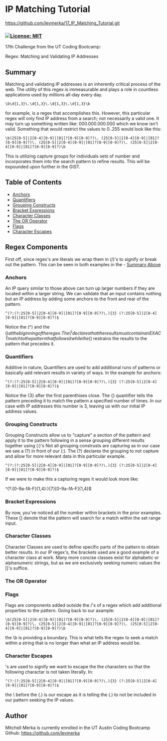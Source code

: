 # IP Matching Tutorial
https://github.com/levmerka/17_IP_Matching_Tutorial.git 
### [![License: MIT](https://img.shields.io/badge/License-MIT-yellow.svg)](https://opensource.org/licenses/MIT)

 17th Challenge from the UT Coding Bootcamp: 

Regex: Matching and Validating IP Addresses

## Summary

Matching and validating IP addresses is an inherently critical process of the web. The utility of this regex is immeasurable and plays a role in countless applications used by millions all-day every day.

`\b\d{1,3}\.\d{1,3}\.\d{1,3}\.\d{1,3}\b`  

for example, is a regex that accomplishes this. However, this particular regex will only find IP address from a search; not necessarily a valid one. It may turn up something written like: 000.000.000.000 which we know isn't valid. 
Something that would restrict the values to 0..255 would look like this: 

`\b(25[0-5]|2[0-4][0-9]|[01]?[0-9][0-9]?)\.
  (25[0-5]|2[0-4][0-9]|[01]?[0-9][0-9]?)\.
  (25[0-5]|2[0-4][0-9]|[01]?[0-9][0-9]?)\.
  (25[0-5]|2[0-4][0-9]|[01]?[0-9][0-9]?)\b`

This is utilizing capture groups for individuals sets of number and incorporates them into the search pattern to refine results. This will be expounded upon further in the GIST.

## Table of Contents

- [Anchors](#anchors)
- [Quantifiers](#quantifiers)
- [Grouping Constructs](#grouping-constructs)
- [Bracket Expressions](#bracket-expressions)
- [Character Classes](#character-classes)
- [The OR Operator](#the-or-operator)
- [Flags](#flags)
- [Character Escapes](#character-escapes)

## Regex Components
First off, since regex's are literals we wrap them in (/)'s to signify or break out the pattern. 
This can be seen in both examples in the - [Summary Above](#summary)
### Anchors
An IP query similar to those above can turn up larger numbers if they are located within a larger string. We can validate that an input contains nothing but an IP address by adding some anchors to the front and rear of the pattern. 

`^(?:(?:25[0-5]|2[0-4][0-9]|[01]?[0-9][0-9]?)\.){3}
 (?:25[0-5]|2[0-4][0-9]|[01]?[0-9][0-9]?)$`

Notice the (^) and the ($) at the biginning of the regex. 
The (^) declares that the results must contain an EXACT match to the pattern that follows it while the ($) restrains the results to the pattern that precedes it.
### Quantifiers
Additive in nature, Quantifiers are used to add additional runs of patterns or basically add relevant results in  variety of ways. 
In the example for anchors: 

`^(?:(?:25[0-5]|2[0-4][0-9]|[01]?[0-9][0-9]?)\.){3}
 (?:25[0-5]|2[0-4][0-9]|[01]?[0-9][0-9]?)$`

 Notice the {3} after the first parenthises close. The {} quantifier tells the pattern preceding it to match the pattern a specified number of times. In our case with IP addresses this number is 3, leaving us with our initial IP address values.
### Grouping Constructs
Grouping Constructs allow us to "capture" a section of the pattern and apply it to the pattern following in a sense grouping different results together using (:)'s
Not all grouping construsts are capturing as in our case we see a (?) in front of our (:). The (?) declares the grouping to not capture and allow for more relevant data in this particular example.

`^(?:(?:25[0-5]|2[0-4][0-9]|[01]?[0-9][0-9]?)\.){3}
 (?:25[0-5]|2[0-4][0-9]|[01]?[0-9][0-9]?)$`

 If we were to make this a capturing regex it would look more like:

 ^(?:[0-9a-fA-F]{1,4}:){7}[0-9a-fA-F]{1,4}$
### Bracket Expressions
By now, you've noticed all the number within brackets in the prior examples. These [] denote that the pattern will search for a match within the set range input. 
### Character Classes
Character Classes are used to define specific parts of the pattern to obtain better results.
In our IP regex's, the brackets used are a good example of a character class at work. Many more concise classes exist for alphabetic or alphanumeric strings, but as we are exclusively seeking numeric values the []'s suffice. 
### The OR Operator

### Flags
Flags are components added outside the /'s of a regex which add additional properties to the pattern.
Going back to our axample: 

`\b(25[0-5]|2[0-4][0-9]|[01]?[0-9][0-9]?)\.
  (25[0-5]|2[0-4][0-9]|[01]?[0-9][0-9]?)\.
  (25[0-5]|2[0-4][0-9]|[01]?[0-9][0-9]?)\.
  (25[0-5]|2[0-4][0-9]|[01]?[0-9][0-9]?)\b`

  the \b is providing a boundary. This is what tells the regex to seek a match within a string that is no longer than what an IP address would be.
### Character Escapes
\'s are used to signify we want to escape the the characters so that the following charactar is not taken literally.
In:

`^(?:(?:25[0-5]|2[0-4][0-9]|[01]?[0-9][0-9]?)\.){3}
 (?:25[0-5]|2[0-4][0-9]|[01]?[0-9][0-9]?)$`

 the \ before the (.) is our escape as it is telling the (.) to not be included in our pattern seeking the IP values. 
## Author
Mitchell Merka is currently enrolled in the UT Austin Coding Bootcamp
Github: https://github.com/levmerka